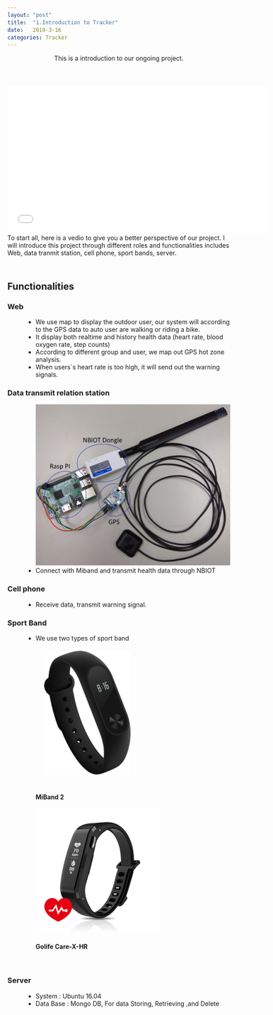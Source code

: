 ```yaml
---
layout: "post"
title:  "1.Introduction to Tracker"
date:   2019-3-16
categories: Tracker
---
```

<header>
	<p>This is a introduction to our ongoing project.</p>
</header>

<div class="row">	
	<div style="padding-right: 1.2em">
		<iframe width="588" height="330" src="/vedio/clipForIntro.mp4" frameborder="0" allowfullscreen></iframe>
	</div> To start all, here is a vedio to give you a better perspective of our project. I will introduce this project through different roles and functionalities includes Web, data tranmit station, cell phone, sport bands, server.
</div>
<h2 style="padding-top: 1.2em;">Functionalities</h2>
<div class="row">
	<div class="12u 12u$(small)">
		<dl>
			<dt><h3>Web</h3></dt>
			<dd>
				<ul>
					<li>
						We use map to display the outdoor user, our system will according to the GPS data to auto user are walking or riding a bike.
					</li>
					<li>
						It display both realtime and history health data (heart rate, blood oxygen rate, step counts)
					</li>
					<li>
						According to different group and user, we map out GPS hot zone analysis. 
					</li>
					<li>
						When users`s heart rate is too high, it will send out the warning signals.
					</li>
				</ul>
			</dd>
			<dt><h3>Data transmit relation station</h3></dt>
			<dd>
				<ul>
					<div class='row'>
						<img src="/images/PI.jpg" style="width: 32em;height:26em;">
					</div>
					<li>
						Connect with Miband and transmit health data through NBIOT
					</li>
				</ul>
			</dd>
			<dt><h3>Cell phone</h3></dt>
			<dd>
				<ul>
					<li>
						Receive data, transmit warning signal.
					</li>
				</ul>
			</dd>
			<dt><h3>Sport Band</h3></dt>
			<dd>
				<ul>
					<li>
						We use two types of sport band
						<div class='row' style="padding-bottom: 1.2em;">
							<div class="column">
								<img src="/images/miband.jpeg" style="width: 14em;height:20em; padding: 1.4em;">
								<h4>MiBand 2</h4>
							</div>
							<div class="column">
								<img src="/images/golife.png" style="width: 20em;height:20em;">
								<h4>Golife Care-X-HR</h4>
							</div>
						</div>
					</li>
				</ul>
			</dd>
			<dt><h3>Server</h3></dt>
			<dd>
				<ul>
					<li>
						System : Ubuntu 16.04
					</li>
					<li>
						Data Base : Mongo DB, For data Storing, Retrieving ,and Delete
					</li>
				</ul>
			</dd>
		</dl>
	</div>		
</div>